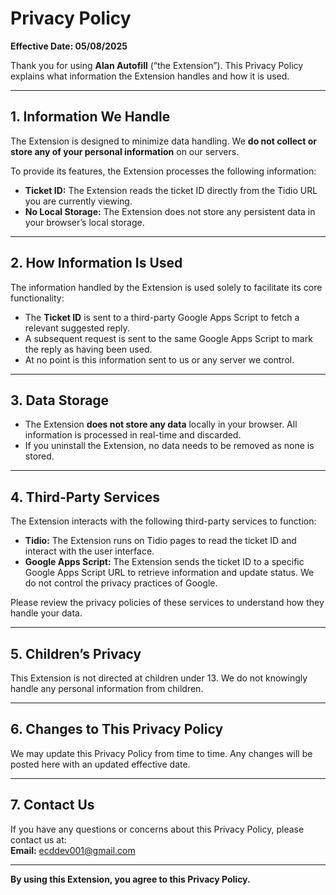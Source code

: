 # Privacy Policy

**Effective Date: 05/08/2025**

Thank you for using **Alan Autofill** (“the Extension”). This Privacy Policy explains what information the Extension handles and how it is used.

---

## 1. Information We Handle

The Extension is designed to minimize data handling. We **do not collect or store any of your personal information** on our servers.

To provide its features, the Extension processes the following information:

- **Ticket ID:** The Extension reads the ticket ID directly from the Tidio URL you are currently viewing.
- **No Local Storage:** The Extension does not store any persistent data in your browser’s local storage.

---

## 2. How Information Is Used

The information handled by the Extension is used solely to facilitate its core functionality:

- The **Ticket ID** is sent to a third-party Google Apps Script to fetch a relevant suggested reply.
- A subsequent request is sent to the same Google Apps Script to mark the reply as having been used.
- At no point is this information sent to us or any server we control.

---

## 3. Data Storage

- The Extension **does not store any data** locally in your browser. All information is processed in real-time and discarded.
- If you uninstall the Extension, no data needs to be removed as none is stored.

---

## 4. Third-Party Services

The Extension interacts with the following third-party services to function:

- **Tidio:** The Extension runs on Tidio pages to read the ticket ID and interact with the user interface.
- **Google Apps Script:** The Extension sends the ticket ID to a specific Google Apps Script URL to retrieve information and update status. We do not control the privacy practices of Google.

Please review the privacy policies of these services to understand how they handle your data.

---

## 5. Children’s Privacy

This Extension is not directed at children under 13. We do not knowingly handle any personal information from children.

---

## 6. Changes to This Privacy Policy

We may update this Privacy Policy from time to time. Any changes will be posted here with an updated effective date.

---

## 7. Contact Us

If you have any questions or concerns about this Privacy Policy, please contact us at:  
**Email:** ecddev001@gmail.com

---

**By using this Extension, you agree to this Privacy Policy.**
